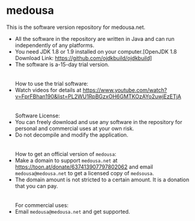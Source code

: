 # medousa
This is the software version repository for medousa.net.
- All the software in the repository are written in Java and can run independently of any platforms.
- You need JDK 1.8 or 1.9 installed on your computer.[OpenJDK 1.8 Download Link: https://github.com/ojdkbuild/ojdkbuild]
- The software is a-15-day trial version.
\
\
\
How to use the trial software:
- Watch videos for details at https://www.youtube.com/watch?v=FprFBhan190&list=PL2WU1RpBGzxOH6GMTKOzAYo2uwjEzETjA
\
\
\
Software License:
- You can freely download and use any software in the repository for personal and commercial uses at your own risk.
- Do not decompile and modify the application.
\
\
\
How to get an official version of `medousa`:
- Make a domain to support `medousa.net` at https://toon.at/donate/637413907797802062 and email `medousa@medousa.net` to get a licensed copy of `medsousa`.
- The domain amount is not stricted to a certain amount. It is a donation that you can pay.
\
\
\
For commercial uses:
- Email `medousa@medousa.net` and get supported.

